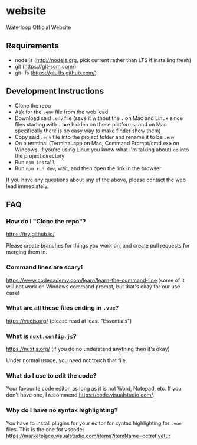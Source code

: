 # website
Waterloop Official Website

## Requirements
- node.js (http://nodejs.org, pick current rather than LTS if installing fresh)
- git (https://git-scm.com/)
- git-lfs (https://git-lfs.github.com/)

## Development Instructions
- Clone the repo
- Ask for the `.env` file from the web lead
- Download said `.env` file (save it without the `.` on Mac and Linux since files starting with `.` are hidden on these platforms, and on Mac specifically there is no easy way to make finder show them)
- Copy said `.env` file into the project folder and rename it to be `.env`
- On a terminal (Terminal.app on Mac, Command Prompt/cmd.exe on Windows, if you're using Linux you know what I'm talking about) `cd` into the project directory
- Run `npm install`
- Run `npm run dev`, wait, and then open the link in the browser

If you have any questions about any of the above, please contact the web lead immediately.

## FAQ
### How do I "Clone the repo"?
https://try.github.io/

Please create branches for things you work on, and create pull requests for merging them in.
### Command lines are scary!
https://www.codecademy.com/learn/learn-the-command-line (some of it will not work on Windows command prompt, but that's okay for our use case)
### What are all these files ending in `.vue`?
https://vuejs.org/ (please read at least "Essentials")
### What is `nuxt.config.js`?
https://nuxtjs.org/ (if you do no understand anything then it's okay)

Under normal usage, you need not touch that file.
### What do I use to edit the code?
Your favourite code editor, as long as it is not Word, Notepad, etc. If you don't have one, I recommend https://code.visualstudio.com/.
### Why do I have no syntax highlighting?
You have to install plugins for your editor for syntax highlighting for `.vue` files. This is the one for vscode: https://marketplace.visualstudio.com/items?itemName=octref.vetur
